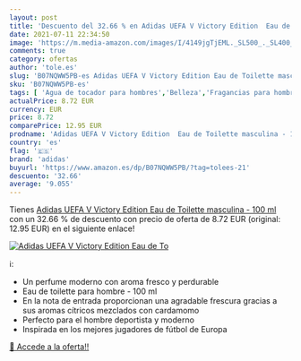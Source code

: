 ```yaml
---
layout: post
title: 'Descuento del 32.66 % en Adidas UEFA V Victory Edition  Eau de To'
date: 2021-07-11 22:34:50
image: 'https://m.media-amazon.com/images/I/4149jgTjEML._SL500_._SL400_.jpg'
comments: true
category: ofertas
author: 'tole.es'
slug: 'B07NQWW5PB-es Adidas UEFA V Victory Edition Eau de Toilette masculina -...'
sku: 'B07NQWW5PB-es'
tags: [ 'Agua de tocador para hombres','Belleza','Fragancias para hombres','Perfumes y fragancias','adidas','de','eau','toilette', ]
actualPrice: 8.72 EUR
currency: EUR
price: 8.72
comparePrice: 12.95 EUR
prodname: 'Adidas UEFA V Victory Edition  Eau de Toilette masculina - 100 ml'
country: 'es'
flag: '🇪🇸'
brand: 'adidas'
buyurl: 'https://www.amazon.es/dp/B07NQWW5PB/?tag=tolees-21'
descuento: '32.66'
average: '9.055'
---
```


Tienes [Adidas UEFA V Victory Edition  Eau de Toilette masculina - 100 ml](https://www.amazon.es/dp/B07NQWW5PB/?tag=tolees-21) con un 32.66 % de descuento con precio de oferta de 8.72 EUR (original: 12.95 EUR) en el siguiente enlace!

[![Adidas UEFA V Victory Edition  Eau de To](https://m.media-amazon.com/images/I/4149jgTjEML._SL500_._SL400_.jpg)](https://www.amazon.es/dp/B07NQWW5PB/?tag=tolees-21)

ℹ️:

- Un perfume moderno con aroma fresco y perdurable
- Eau de toilette para hombre - 100 ml
- En la nota de entrada proporcionan una agradable frescura gracias a sus aromas cítricos mezclados con cardamomo
- Perfecto para el hombre deportista y moderno
- Inspirada en los mejores jugadores de fútbol de Europa

[🛒 Accede a la oferta!!](https://www.amazon.es/dp/B07NQWW5PB/?tag=tolees-21)
